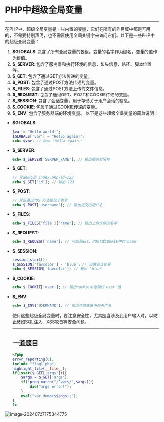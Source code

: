 # PHP中超级全局变量

---

在PHP中，超级全局变量是一些内置的变量，它们在所有的作用域中都是可用的，不需要特别声明，也不需要使用全局关键字来访问它们。以下是一些PHP中的超级全局变量：
1. **$GLOBALS**: 包含了所有全局变量的数组。变量的名字作为键名，变量的值作为键值。
2. **$_SERVER**: 包含了服务器和执行环境的信息，如头信息、路径、脚本位置等。
3. **$_GET**: 包含了通过GET方法传递的变量。
4. **$_POST**: 包含了通过POST方法传递的变量。
5. **$_FILES**: 包含了通过POST方法上传的文件信息。
6. **$_REQUEST**: 包含了通过GET、POST和COOKIE传递的变量。
7. **$_SESSION**: 包含了会话变量，用于存储关于用户会话的信息。
8. **$_COOKIE**: 包含了通过COOKIE传递的变量。
9. **$_ENV**: 包含了服务器端的环境变量。
以下是这些超级全局变量的简单说明：
- **$GLOBALS**: 
  ```php
  $var = "Hello world!";
  $GLOBALS['var'] = "Hello again!";
  echo $var; // 输出 "Hello again!"
  ```
- **$_SERVER**: 
  ```php
  echo $_SERVER['SERVER_NAME']; // 输出服务器名称
  ```
- **$_GET**: 
  ```php
  // 假设URL是 index.php?id=123
  echo $_GET['id']; // 输出 123
  ```
- **$_POST**: 
  ```php
  // 假设通过POST方法提交了表单
  echo $_POST['username']; // 输出提交的用户名
  ```
- **$_FILES**: 
  ```php
  echo $_FILES['file']['name']; // 输出上传文件的名字
  ```
- **$_REQUEST**: 
  ```php
  echo $_REQUEST['name']; // 可能是GET、POST或COOKIE中的'name'
  ```
- **$_SESSION**: 
  ```php
  session_start();
  $_SESSION['favcolor'] = 'blue'; // 设置会话变量
  echo $_SESSION['favcolor']; // 输出 'blue'
  ```
- **$_COOKIE**: 
  ```php
  echo $_COOKIE['user']; // 输出cookie中存储的'user'值
  ```
- **$_ENV**: 
  ```php
  echo $_ENV['USERNAME']; // 输出环境变量中的用户名
  ```
  使用这些超级全局变量时，要注意安全性，尤其是当涉及到用户输入时，以防止诸如SQL注入、XSS攻击等安全问题。
  
  ---
  
  ## 一道题目
  
  ```php
  <?php  
  error_reporting(0);
  include "flag1.php";
  highlight_file(__file__);
  if(isset($_GET['args'])){
      $args = $_GET['args'];
      if(!preg_match("/^\w+$/",$args)){
          die("args error!");
      }
      eval("var_dump($$args);");
  }
  ?>
  ```

![image-20240727175344775](C:/Users/lenovo/Desktop/%E7%B4%A0%E6%9D%90%E5%BA%93/%E7%B4%A0%E6%9D%90/image-20240727175344775.png)
